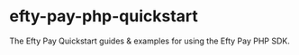 # efty-pay-php-quickstart
The Efty Pay Quickstart guides &amp; examples for using the Efty Pay PHP SDK.

